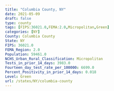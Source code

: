 ```yaml
---
title: "Columbia County, NY"
date: 2021-05-09
draft: false
type: county
tags: [FIPS:36021.0,FEMA:2.0,Micropolitan,Green]
categories: [NY]
County: Columbia County
State: NY
FIPS: 36021.0
FEMA_Region: 2.0
Population: 59461.0
NCHS_Urban_Rural_Classification: Micropolitan
Tests_in_prior_14_days: 3983.0
Fourteen_day_test_rate_per_100000: 6699.0
Percent_Positivity_in_prior_14_days: 0.018
Level: Green
url: /states/NY/columbia-county
---
```



